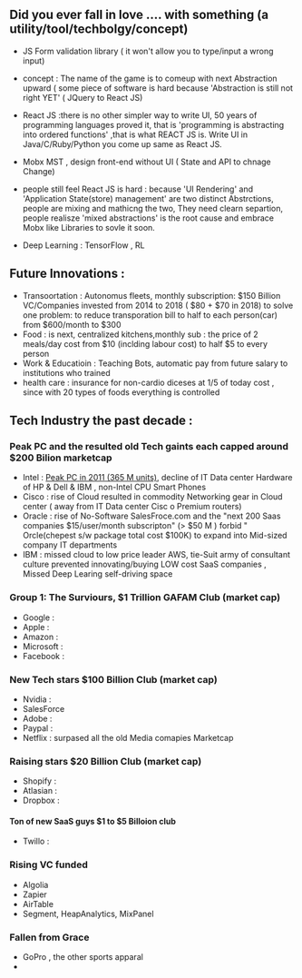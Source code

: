 
## Did you ever fall in love  .... with something (a utility/tool/techbolgy/concept)

- JS Form validation library ( it won't allow you to type/input a wrong input)

- concept : The name of the game is to comeup with next Abstraction upward ( some piece of software is hard because 'Abstraction is still not right YET' ( JQuery to React JS)
- React JS :there is no other simpler way to write UI, 50 years of programming languages proved it, that is 'programming is abstracting into ordered functions' ,that is what REACT JS is. Write UI in Java/C/Ruby/Python you come up same as React JS.
- Mobx MST , design front-end without UI ( State and API to chnage Change)
- people still feel React JS is hard : because 'UI Rendering' and 'Application State(store) management' are two distinct Abstrctions, people are mixing and mathicng the two, They need clearn separtion, people realisze 'mixed abstractions' is the root cause and embrace Mobx like Libraries to sovle it soon.

- Deep Learning : TensorFlow , RL  


## Future Innovations :
- Transoortation : Autonomus fleets, monthly subscription: $150 Billion VC/Companies invested from 2014 to 2018 ( $80 + $70 in 2018) to solve one problem: to reduce transporation bill to half to each person(car) from $600/month to $300
- Food : is next, centralized kitchens,monthly sub : the price of 2 meals/day cost from $10 (inclding labour cost) to half $5 to every person  
- Work & Educatioin : Teaching Bots, automatic pay from future salary to institutions who trained 
- health care : insurance for non-cardio diceses at 1/5 of today cost , since with 20 types of foods everything is controlled

## Tech Industry the past decade :

### Peak PC and the resulted old Tech gaints each capped around $200 Bilion marketcap
- Intel : [Peak PC in 2011 (365 M units)](https://www.statista.com/chart/5241/global-pc-shipments-since-2008/), decline of IT Data center Hardware of HP & Dell & IBM , non-Intel CPU Smart Phones
- Cisco : rise of Cloud resulted in commodity Networking gear in Cloud center ( away from IT Data center Cisc     o Premium routers)
- Oracle : rise of No-Software SalesFroce.com and the "next 200 Saas companies $15/user/month subscripton" (> $50 M ) forbid " Orcle(chepest s/w package total cost $100K) to expand into Mid-sized company IT departments
- IBM : missed cloud to low price leader AWS, tie-Suit army of consultant culture prevented innovating/buying LOW cost SaaS companies , Missed Deep Learing self-driving space

### Group 1: The Surviours, $1 Trillion GAFAM Club (market cap)
- Google :
- Apple :
- Amazon :
- Microsoft :
- Facebook :

### New Tech stars $100 Billion Club (market cap)
- Nvidia :
- SalesForce
- Adobe :
- Paypal :
- Netflix : surpased all the old Media comapies Marketcap

### Raising stars $20 Billion Club (market cap)
- Shopify :
- Atlasian :
- Dropbox :

#### Ton of new SaaS guys $1 to $5 Billoion club
- Twillo :

### Rising VC funded
- Algolia
- Zapier
- AirTable
- Segment, HeapAnalytics, MixPanel

### Fallen from Grace
- GoPro , the other sports apparal
- 
